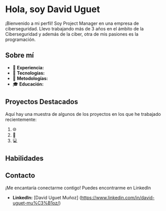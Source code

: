 # Hola, soy David Uguet

¡Bienvenido a mi perfil! Soy Project Manager en una empresa de ciberseguridad. Llevo trabajando más de 3 años en el ámbito de la Ciberseguridad y además de la ciber, otra de mis pasiones es la programación.

## Sobre mí

- 💼 **Experiencia:** 
- 🚀 **Tecnologías:** 
- 🔄 **Metodologías:** 
- 🎓 **Educación:** 

## Proyectos Destacados

Aquí hay una muestra de algunos de los proyectos en los que he trabajado recientemente:

1. 🌐 
2. 📱 
3. 💻 

## Habilidades

## Contacto

¡Me encantaría conectarme contigo! Puedes encontrarme en LinkedIn

- **LinkedIn:** [David Uguet Muñoz] (https://www.linkedin.com/in/david-uguet-mu%C3%B1oz/)
